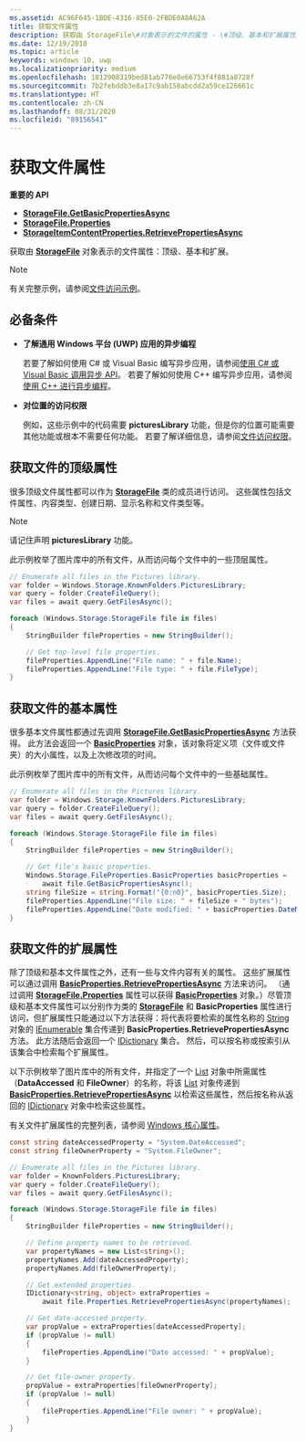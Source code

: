 ```yaml
---
ms.assetid: AC96F645-1BDE-4316-85E0-2FBDE0A0A62A
title: 获取文件属性
description: 获取由 StorageFile\#对象表示的文件的属性 - \#顶级、基本和扩展属性。
ms.date: 12/19/2018
ms.topic: article
keywords: windows 10, uwp
ms.localizationpriority: medium
ms.openlocfilehash: 1812908319bed81ab776e8e66753f4f881a8728f
ms.sourcegitcommit: 7b2febddb3e8a17c9ab158abcdd2a59ce126661c
ms.translationtype: HT
ms.contentlocale: zh-CN
ms.lasthandoff: 08/31/2020
ms.locfileid: "89156541"
---
```

# <a name="get-file-properties"></a>获取文件属性

**重要的 API**

-   [**StorageFile.GetBasicPropertiesAsync**](/uwp/api/windows.storage.storagefile.getbasicpropertiesasync)
-   [**StorageFile.Properties**](/uwp/api/windows.storage.storagefile.properties)
-   [**StorageItemContentProperties.RetrievePropertiesAsync**](/uwp/api/windows.storage.fileproperties.storageitemcontentproperties.retrievepropertiesasync)

获取由 [**StorageFile**](/uwp/api/Windows.Storage.StorageFile) 对象表示的文件属性：顶级、基本和扩展。

> [!NOTE]
> 有关完整示例，请参阅[文件访问示例](https://github.com/Microsoft/Windows-universal-samples/tree/master/Samples/FileAccess)。

## <a name="prerequisites"></a>必备条件

-   **了解通用 Windows 平台 (UWP) 应用的异步编程**

    若要了解如何使用 C# 或 Visual Basic 编写异步应用，请参阅[使用 C# 或 Visual Basic 调用异步 API](../threading-async/call-asynchronous-apis-in-csharp-or-visual-basic.md)。 若要了解如何使用 C++ 编写异步应用，请参阅[使用 C++ 进行异步编程](../threading-async/asynchronous-programming-in-cpp-universal-windows-platform-apps.md)。

-   **对位置的访问权限**

    例如，这些示例中的代码需要 **picturesLibrary** 功能，但是你的位置可能需要其他功能或根本不需要任何功能。 若要了解详细信息，请参阅[文件访问权限](file-access-permissions.md)。

## <a name="getting-a-files-top-level-properties"></a>获取文件的顶级属性

很多顶级文件属性都可以作为 [**StorageFile**](/uwp/api/Windows.Storage.StorageFile) 类的成员进行访问。 这些属性包括文件属性、内容类型、创建日期、显示名称和文件类型等。

> [!NOTE]
> 请记住声明 **picturesLibrary** 功能。

此示例枚举了图片库中的所有文件，从而访问每个文件中的一些顶层属性。

```csharp
// Enumerate all files in the Pictures library.
var folder = Windows.Storage.KnownFolders.PicturesLibrary;
var query = folder.CreateFileQuery();
var files = await query.GetFilesAsync();

foreach (Windows.Storage.StorageFile file in files)
{
    StringBuilder fileProperties = new StringBuilder();

    // Get top-level file properties.
    fileProperties.AppendLine("File name: " + file.Name);
    fileProperties.AppendLine("File type: " + file.FileType);
}
```

## <a name="getting-a-files-basic-properties"></a>获取文件的基本属性

很多基本文件属性都通过先调用 [**StorageFile.GetBasicPropertiesAsync**](/uwp/api/windows.storage.storagefile.getbasicpropertiesasync) 方法获得。 此方法会返回一个 [**BasicProperties**](/uwp/api/Windows.Storage.FileProperties.BasicProperties) 对象，该对象将定义项（文件或文件夹）的大小属性，以及上次修改项的时间。

此示例枚举了图片库中的所有文件，从而访问每个文件中的一些基础属性。

```csharp
// Enumerate all files in the Pictures library.
var folder = Windows.Storage.KnownFolders.PicturesLibrary;
var query = folder.CreateFileQuery();
var files = await query.GetFilesAsync();

foreach (Windows.Storage.StorageFile file in files)
{
    StringBuilder fileProperties = new StringBuilder();

    // Get file's basic properties.
    Windows.Storage.FileProperties.BasicProperties basicProperties =
        await file.GetBasicPropertiesAsync();
    string fileSize = string.Format("{0:n0}", basicProperties.Size);
    fileProperties.AppendLine("File size: " + fileSize + " bytes");
    fileProperties.AppendLine("Date modified: " + basicProperties.DateModified);
}
 ```

## <a name="getting-a-files-extended-properties"></a>获取文件的扩展属性

除了顶级和基本文件属性之外，还有一些与文件内容有关的属性。 这些扩展属性可以通过调用 [**BasicProperties.RetrievePropertiesAsync**](/uwp/api/windows.storage.fileproperties.basicproperties.retrievepropertiesasync) 方法来访问。 （通过调用 [**StorageFile.Properties**](/uwp/api/windows.storage.storagefile.properties) 属性可以获得 [**BasicProperties**](/uwp/api/Windows.Storage.FileProperties.BasicProperties) 对象。）尽管顶级和基本文件属性可以分别作为类的 [**StorageFile**](/uwp/api/Windows.Storage.StorageFile) 和 **BasicProperties** 属性进行访问，但扩展属性只能通过以下方法获得：将代表将要检索的属性名称的 [String](/dotnet/api/system.string) 对象的 [IEnumerable](/dotnet/api/system.collections.ienumerable) 集合传递到 **BasicProperties.RetrievePropertiesAsync** 方法。 此方法随后会返回一个 [IDictionary](/dotnet/api/system.collections.idictionary) 集合。 然后，可以按名称或按索引从该集合中检索每个扩展属性。

以下示例枚举了图片库中的所有文件，并指定了一个 [List](/dotnet/api/system.collections.generic.list-1) 对象中所需属性（**DataAccessed** 和 **FileOwner**）的名称，将该 [List](/dotnet/api/system.collections.generic.list-1) 对象传递到 [**BasicProperties.RetrievePropertiesAsync**](/uwp/api/windows.storage.fileproperties.basicproperties.retrievepropertiesasync) 以检索这些属性，然后按名称从返回的 [IDictionary](/dotnet/api/system.collections.idictionary) 对象中检索这些属性。

有关文件扩展属性的完整列表，请参阅 [Windows 核心属性](/windows/desktop/properties/core-bumper)。

```csharp
const string dateAccessedProperty = "System.DateAccessed";
const string fileOwnerProperty = "System.FileOwner";

// Enumerate all files in the Pictures library.
var folder = KnownFolders.PicturesLibrary;
var query = folder.CreateFileQuery();
var files = await query.GetFilesAsync();

foreach (Windows.Storage.StorageFile file in files)
{
    StringBuilder fileProperties = new StringBuilder();

    // Define property names to be retrieved.
    var propertyNames = new List<string>();
    propertyNames.Add(dateAccessedProperty);
    propertyNames.Add(fileOwnerProperty);

    // Get extended properties.
    IDictionary<string, object> extraProperties =
        await file.Properties.RetrievePropertiesAsync(propertyNames);

    // Get date-accessed property.
    var propValue = extraProperties[dateAccessedProperty];
    if (propValue != null)
    {
        fileProperties.AppendLine("Date accessed: " + propValue);
    }

    // Get file-owner property.
    propValue = extraProperties[fileOwnerProperty];
    if (propValue != null)
    {
        fileProperties.AppendLine("File owner: " + propValue);
    }
}
```

 

 